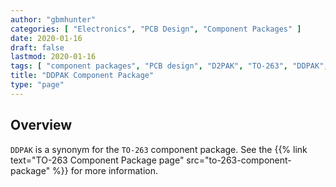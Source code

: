 ```yaml
---
author: "gbmhunter"
categories: [ "Electronics", "PCB Design", "Component Packages" ]
date: 2020-01-16
draft: false
lastmod: 2020-01-16
tags: [ "component packages", "PCB design", "D2PAK", "TO-263", "DDPAK", "TO-263AB", "TO-279", "SMD-220" ]
title: "DDPAK Component Package"
type: "page"
---
```


## Overview

`DDPAK` is a synonym for the `TO-263` component package. See the {{% link text="TO-263 Component Package page" src="to-263-component-package" %}} for more information.
